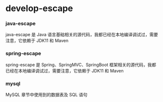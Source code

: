 # develop-escape

### java-escape 
java-escape 是 Java 语言基础相关的源代码，我都已经在本地编译调试过，需要注意，它依赖于 JDK11 和 Maven

### spring-escape
spring-escape 是 Spring、SpringMVC、SpringBoot 框架相关的源代码，我都已经在本地编译调试过，需要注意，它依赖于 JDK11 和 Maven

### mysql
MySQL 章节中使用到的数据表及 SQL 语句
